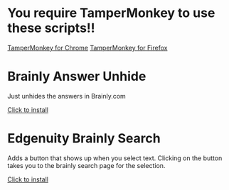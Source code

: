 # You require TamperMonkey to use these scripts!!
<a href="https://chrome.google.com/webstore/detail/tampermonkey/dhdgffkkebhmkfjojejmpbldmpobfkfo?hl=en">TamperMonkey for Chrome</a>
<a href="https://addons.mozilla.org/en-US/firefox/addon/tampermonkey/">TamperMonkey for Firefox</a>
# Brainly Answer Unhide

<p>Just unhides the answers in Brainly.com</p>

<a href="https://raw.githubusercontent.com/Subatomicmc/Edgenuity-Brainly-Scripts/master/BrainlyAnswerUnhider.user.js">Click to install</a>

# Edgenuity Brainly Search
<p>Adds a button that shows up when you select text. Clicking on the button takes you to the brainly search page for the selection.</p>
<a href="https://raw.githubusercontent.com/Subatomicmc/Edgenuity-Brainly-Scripts/master/EdgenuityEasyBrainlySearch.user.js">Click to install</a>
